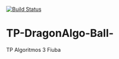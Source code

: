 [![Build Status](https://travis-ci.org/Gaston11/TP-DragonAlgo-Ball-.svg?branch=master)](https://travis-ci.org/Gaston11/TP-DragonAlgo-Ball-)


# TP-DragonAlgo-Ball-
TP Algoritmos 3 Fiuba
